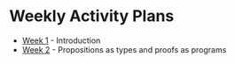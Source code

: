 # Weekly Activity Plans

 * [Week 1](files/week1.md) - Introduction
 * [Week 2](files/week2.md) - Propositions as types and proofs as programs
